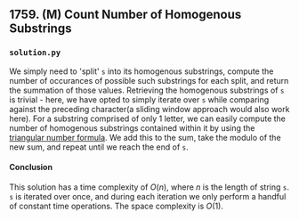 ## 1759. (M) Count Number of Homogenous Substrings

### `solution.py`
We simply need to 'split' `s` into its homogenous substrings, compute the number of occurances of possible such substrings for each split, and return the summation of those values. Retrieving the homogenous substrings of `s` is trivial - here, we have opted to simply iterate over `s` while comparing against the preceding character(a sliding window approach would also work here). For a substring comprised of only 1 letter, we can easily compute the number of homogenous substrings contained within it by using the [triangular number formula](https://en.wikipedia.org/wiki/Triangular_number#Formula). We add this to the sum, take the modulo of the new sum, and repeat until we reach the end of `s`.  

#### Conclusion
This solution has a time complexity of $O(n)$, where $n$ is the length of string `s`. `s` is iterated over once, and during each iteration we only perform a handful of constant time operations. The space complexity is $O(1)$.  
  


